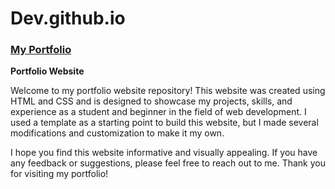 # Dev.github.io
### [My Portfolio](https://devazc.github.io/MyPortfolio/)

**Portfolio Website**
 
Welcome to my portfolio website repository! This website was created using HTML and CSS and is designed to showcase my projects, skills, and experience as a student and beginner in the field of web development. I used a template as a starting point to build this website, but I made several modifications and customization to make it my own.

I hope you find this website informative and visually appealing. If you have any feedback or suggestions, please feel free to reach out to me. Thank you for visiting my portfolio!
